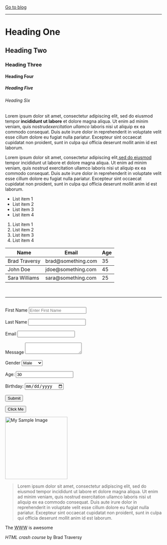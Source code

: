 <!DOCTYPE html>
<html>
 <head>
 <title>HTML Cheat Sheet</title>
 </head>
 <body>
 
 <a href="blog.html">Go to blog</a>
 <hr>
 <!--Headings-->
 <h1>Heading One</h1>
 <h2>Heading Two</h2>
 <h3>Heading Three</h3>
 <h4>Heading Four</h4>
 <h5>Heading Five</h5>
 <h6>Heading Six</h6>
 
 <!--Paragraph-->
 <p>
 Lorem ipsum dolor sit amet, consectetur adipiscing elit, sed do eiusmod tempor<strong> incididunt ut labore</strong> et dolore magna aliqua. Ut enim ad minim veniam, quis nostrud<em>exercitation ullamco</em> laboris nisi ut aliquip ex ea commodo consequat. Duis aute irure dolor in reprehenderit in voluptate velit esse cillum dolore eu fugiat nulla pariatur. Excepteur sint occaecat cupidatat non proident, sunt in culpa qui officia deserunt mollit anim id est laborum.
 </p>
 <p>
 Lorem ipsum dolor sit amet, consectetur adipiscing elit,<a href="http://google.com" target="_blank">sed do eiusmod</a> tempor incididunt ut labore et dolore magna aliqua. Ut enim ad minim veniam, quis nostrud exercitation ullamco laboris nisi ut aliquip ex ea commodo consequat. Duis aute irure dolor in reprehenderit in voluptate velit esse cillum dolore eu fugiat nulla pariatur. Excepteur sint occaecat cupidatat non proident, sunt in culpa qui officia deserunt mollit anim id est laborum.
 </p>
 <!--Lists-->
 <ul>
 
 <li>List item 1</li>
 <li>List item 2</li>
 <li>List item 3</li>
 <li>List item 4</li>
 </ul>
 
 <ol>
 
 <li>List item 1</li>
 <li>List item 2</li>
 <li>List item 3</li>
 <li>List item 4</li>
 </ol>
 
 <!--Table-->
 
 <table>
 <thead>
 <tr>
 <th>Name</th>
 <th>Email</th>
 <th>Age</th>
 </tr>
 </thead>
 <tbody>
 <tr>
 <td>Brad Traversy</td>
 <td>brad@something.com</td>
 <td>35</td>
 </tr>
 </tbody>
 
 <tbody>
 <tr>
 <td>John Doe</td>
 <td>jdoe@something.com</td>
 <td>45</td>
 </tr>
 </tbody>
 
 <tbody>
 <tr>
 <td>Sara Williams</td>
 <td>sara@something.com</td>
 <td>25</td>
 </tr>
 </tbody>
 </table>
 
 <br>
 <hr>
 <br>
 
 <!--forms-->
 <form action="prosess.php" method="POST">
 <div>
 <label>First Name</label>
 <input type="text" name="firstName" placeholder="Enter First Name">
 </div>
 <br>
 <div>
 <label>Last Name</label>
 <input type="text" name="lastName">
 </div>
 <br>
 <div>
 <label>Email</label>
 <input type="email" name="email">
 </div>
 <br>
 <div>
 <label>Message</label>
 <textarea name="message"></textarea>
 </div>
 <br>
 <div>
 <label>Gender</label>
 <select name="gender">
 <option value="male">Male</option>
 <option value="female">Female</option>
 <option value="other">Other</option>
 </select>
 </div>
 <br>
 <div>
 <label>Age:</label>
 <input type="number" name="age" value="30">
 </div>
 <br>
 <div>
 <label>Birthday:</label>
 <input type="date" name="birthday">
 </div>
 <br>
 <input type="submit" name="submit" value="Submit">
 </form>
 
 <!--Button-->
 <button>Click Me</button>
 <br>
 <!--Image-->
 <a href="images/CSIP.jpg">
 <img src="images/CSIP.jpg" alt="My Sample Image" width="200">
 </a>
 
 <!--Quotations-->
 <blockquote cite="http://traversymidia.com">
 Lorem ipsum dolor sit amet, consectetur adipiscing elit, sed do eiusmod tempor incididunt ut labore et dolore magna aliqua. Ut enim ad minim veniam, quis nostrud exercitation ullamco laboris nisi ut aliquip ex ea commodo consequat. Duis aute irure dolor in reprehenderit in voluptate velit esse cillum dolore eu fugiat nulla pariatur. Excepteur sint occaecat cupidatat non proident, sunt in culpa qui officia deserunt mollit anim id est laborum.
 </blockquote>
 
 <p>The <abbr title="World Wide Web">WWW</abbr> is awesome</p>
 
 
 <p><cite>HTML crash course</cite> by Brad Traversy </p>
 <div style="margin-top:500px"></div>
 </body>
</html>

